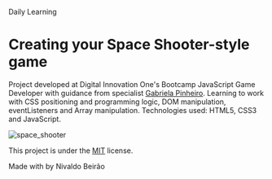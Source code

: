 Daily Learning

# Creating your Space Shooter-style game

Project developed at Digital Innovation One's Bootcamp JavaScript Game Developer with guidance from specialist [Gabriela Pinheiro](http://www.github.com/SpruceGabriela "Gabriela Pinheiro"). 
Learning to work with CSS positioning and programming logic, DOM manipulation, eventListeners and Array manipulation. 
Technologies used: HTML5, CSS3 and JavaScript.

![space_shooter](https://user-images.githubusercontent.com/95108889/161843793-5a44f10b-7775-4cdf-b120-6a1c2cf93f5e.png)

This project is under the [MIT](./LICENSE) license.

Made with by Nivaldo Beirão
